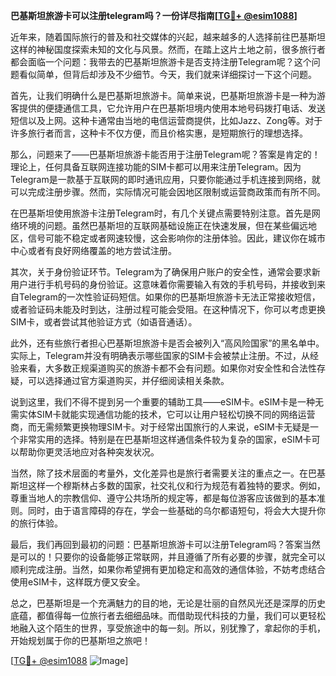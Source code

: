 **巴基斯坦旅游卡可以注册telegram吗？一份详尽指南[[TG💪+ @esim1088](https://t.me/s/esim1088)]**

近年来，随着国际旅行的普及和社交媒体的兴起，越来越多的人选择前往巴基斯坦这样的神秘国度探索未知的文化与风景。然而，在踏上这片土地之前，很多旅行者都会面临一个问题：我带去的巴基斯坦旅游卡是否支持注册Telegram呢？这个问题看似简单，但背后却涉及不少细节。今天，我们就来详细探讨一下这个问题。

首先，让我们明确什么是巴基斯坦旅游卡。简单来说，巴基斯坦旅游卡是一种为游客提供的便捷通信工具，它允许用户在巴基斯坦境内使用本地号码拨打电话、发送短信以及上网。这种卡通常由当地的电信运营商提供，比如Jazz、Zong等。对于许多旅行者而言，这种卡不仅方便，而且价格实惠，是短期旅行的理想选择。

那么，问题来了——巴基斯坦旅游卡能否用于注册Telegram呢？答案是肯定的！理论上，任何具备互联网连接功能的SIM卡都可以用来注册Telegram。因为Telegram是一款基于互联网的即时通讯应用，只要你能通过手机连接到网络，就可以完成注册步骤。然而，实际情况可能会因地区限制或运营商政策而有所不同。

在巴基斯坦使用旅游卡注册Telegram时，有几个关键点需要特别注意。首先是网络环境的问题。虽然巴基斯坦的互联网基础设施正在快速发展，但在某些偏远地区，信号可能不稳定或者网速较慢，这会影响你的注册体验。因此，建议你在城市中心或者有良好网络覆盖的地方尝试注册。

其次，关于身份验证环节。Telegram为了确保用户账户的安全性，通常会要求新用户进行手机号码的身份验证。这意味着你需要输入有效的手机号码，并接收到来自Telegram的一次性验证码短信。如果你的巴基斯坦旅游卡无法正常接收短信，或者验证码未能及时到达，注册过程可能会受阻。在这种情况下，你可以考虑更换SIM卡，或者尝试其他验证方式（如语音通话）。

此外，还有些旅行者担心巴基斯坦旅游卡是否会被列入“高风险国家”的黑名单中。实际上，Telegram并没有明确表示哪些国家的SIM卡会被禁止注册。不过，从经验来看，大多数正规渠道购买的旅游卡都不会有问题。如果你对安全性和合法性存疑，可以选择通过官方渠道购买，并仔细阅读相关条款。

说到这里，我们不得不提到另一个重要的辅助工具——eSIM卡。eSIM卡是一种无需实体SIM卡就能实现通信功能的技术，它可以让用户轻松切换不同的网络运营商，而无需频繁更换物理SIM卡。对于经常出国旅行的人来说，eSIM卡无疑是一个非常实用的选择。特别是在巴基斯坦这样通信条件较为复杂的国家，eSIM卡可以帮助你更灵活地应对各种突发状况。

当然，除了技术层面的考量外，文化差异也是旅行者需要关注的重点之一。在巴基斯坦这样一个穆斯林占多数的国家，社交礼仪和行为规范有着独特的要求。例如，尊重当地人的宗教信仰、遵守公共场所的规定等，都是每位游客应该做到的基本准则。同时，由于语言障碍的存在，学会一些基础的乌尔都语短句，将会大大提升你的旅行体验。

最后，我们再回到最初的问题：巴基斯坦旅游卡可以注册Telegram吗？答案当然是可以的！只要你的设备能够正常联网，并且遵循了所有必要的步骤，就完全可以顺利完成注册。当然，如果你希望拥有更加稳定和高效的通信体验，不妨考虑结合使用eSIM卡，这样既方便又安全。

总之，巴基斯坦是一个充满魅力的目的地，无论是壮丽的自然风光还是深厚的历史底蕴，都值得每一位旅行者去细细品味。而借助现代科技的力量，我们可以更轻松地融入这个陌生的世界，享受旅途中的每一刻。所以，别犹豫了，拿起你的手机，开始规划属于你的巴基斯坦之旅吧！

[[TG💪+ @esim1088](https://t.me/s/esim1088) ![Image](https://i.postimg.cc/4NQfJmqS/Snipaste-2025-05-13-00-14-12.png)]